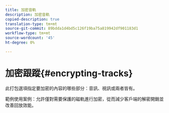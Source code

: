 ```yaml
---
title: 加密音軌
description: 加密音軌
copied-description: true
translation-type: tm+mt
source-git-commit: 89bdda1d4bd5c126f19ba75a819942df901183d1
workflow-type: tm+mt
source-wordcount: '45'
ht-degree: 0%

---
```



# 加密跟蹤{#encrypting-tracks}

此打包選項指定要加密的內容的哪些部分：音訊、視訊或兩者皆有。

範例使用案例：允許僅對需要保護的磁軌進行加密，從而減少客戶端的解密開銷並改善回放效能。
